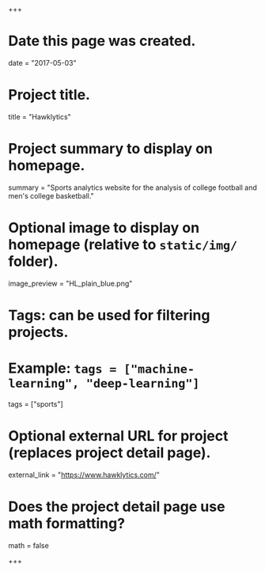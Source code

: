 +++
# Date this page was created.
date = "2017-05-03"

# Project title.
title = "Hawklytics"

# Project summary to display on homepage.
summary = "Sports analytics website for the analysis of college football and men's college basketball."

# Optional image to display on homepage (relative to `static/img/` folder).
image_preview = "HL_plain_blue.png"

# Tags: can be used for filtering projects.
# Example: `tags = ["machine-learning", "deep-learning"]`
tags = ["sports"]

# Optional external URL for project (replaces project detail page).
external_link = "https://www.hawklytics.com/"

# Does the project detail page use math formatting?
math = false

+++

